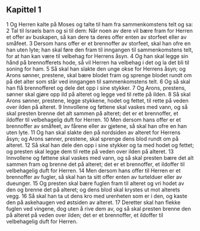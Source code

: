 ## Kapittel 1

1 Og Herren kalte på Moses og talte til ham fra sammenkomstens telt og sa:
2 Tal til Israels barn og si til dem: Når noen av dere vil bære fram for Herren et offer av buskapen, så kan dere ta deres offer enten av storfeet eller av småfeet.
3 Dersom hans offer er et brennoffer av storfeet, skal han ofre en han uten lyte; han skal føre den fram til inngangen til sammenkomstens telt, for at han kan være til velbehag for Herrens åsyn.
4 Og han skal legge sin hånd på brennofferets hode, så vil Herren ha velbehag i det og la det bli til soning for ham.
5 Så skal han slakte den unge okse for Herrens åsyn; og Arons sønner, prestene, skal bære blodet fram og sprenge blodet rundt om på det alter som står ved inngangen til sammenkomstens telt.
6 Og så skal han flå brennofferet og dele det opp i sine stykker.
7 Og Arons, prestens, sønner skal gjøre opp ild på alteret og legge ved til rette på ilden.
8 Så skal Arons sønner, prestene, legge stykkene, hodet og fettet, til rette på veden over ilden på alteret.
9 Innvollene og føttene skal vaskes med vann, og så skal presten brenne det alt sammen på alteret; det er et brennoffer, et ildoffer til velbehagelig duft for Herren.
10 Men dersom hans offer er et brennoffer av småfeet, av fårene eller av gjetene, så skal han ofre en han uten lyte.
11 Og han skal slakte den på nordsiden av alteret for Herrens åsyn; og Arons sønner, prestene, skal sprenge dens blod rundt om på alteret.
12 Så skal han dele den opp i sine stykker og ta med hodet og fettet; og presten skal legge dem til rette på veden over ilden på alteret.
13 Innvollene og føttene skal vaskes med vann, og så skal presten bære det alt sammen fram og brenne det på alteret; det er et brennoffer, et ildoffer til velbehagelig duft for Herren.
14 Men dersom hans offer til Herren er et brennoffer av fugler, så skal han ta sitt offer enten av turtelduer eller av dueunger.
15 Og presten skal bære fuglen fram til alteret og vri hodet av den og brenne det på alteret; og dens blod skal krystes ut mot alterets vegg.
16 Så skal han ta ut dens kro med urenheten som er i den, og kaste den på askehaugen ved østsiden av alteret.
17 Deretter skal han flekke fuglen ved vingene, dog uten å rive dem av, og så skal presten brenne den på alteret på veden over ilden; det er et brennoffer, et ildoffer til velbehagelig duft for Herren.
